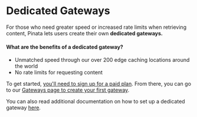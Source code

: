 # Dedicated Gateways

For those who need greater speed or increased rate limits when retrieving content, Pinata lets users create their own **dedicated gateways.**

#### **What are the benefits of a dedicated gateway?**

* Unmatched speed through our over 200 edge caching locations around the world
* No rate limits for requesting content

To get started, [you'll need to sign up for a paid plan](https://pinata.cloud/billing). From there, you can go to our [Gateways page to create your first gateway](https://pinata.cloud/gateway).

You can also read additional documentation on how to set up a dedicated gateway [here](broken-reference).

